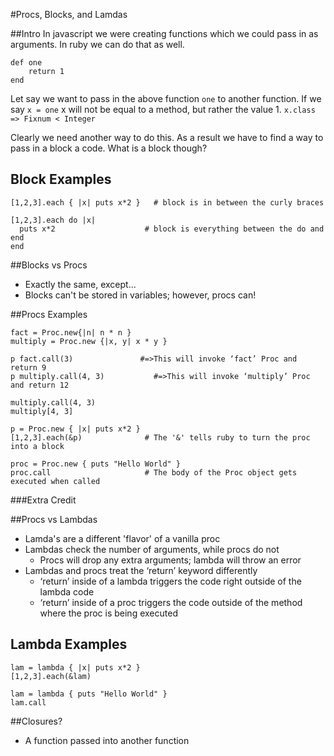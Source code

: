 #Procs, Blocks, and Lamdas

##Intro
In javascript we were creating functions which we could pass in as arguments. In ruby we can do that as well.

```
def one
	return 1
end
```
Let say we want to pass in the above function `one` to another function.
If we say `x = one` x will not be equal to a method, but rather the value 1. `x.class => Fixnum < Integer`

Clearly we need another way to do this. As a result we have to find a way to pass in a block a code. What is a block though?

## Block Examples

```
[1,2,3].each { |x| puts x*2 }   # block is in between the curly braces

[1,2,3].each do |x|
  puts x*2                    # block is everything between the do and end
end
```

##Blocks vs Procs
* Exactly the same, except...
* Blocks can't be stored in variables; however, procs can!

##Procs Examples

```
fact = Proc.new{|n| n * n }
multiply = Proc.new {|x, y| x * y }
```

```
p fact.call(3)               #=>This will invoke ‘fact’ Proc and return 9
p multiply.call(4, 3)           #=>This will invoke ‘multiply’ Proc and return 12
```

```
multiply.call(4, 3)
multiply[4, 3]
```
   
```        
p = Proc.new { |x| puts x*2 }
[1,2,3].each(&p)              # The '&' tells ruby to turn the proc into a block 

proc = Proc.new { puts "Hello World" }
proc.call                     # The body of the Proc object gets executed when called
```

###Extra Credit

##Procs vs Lambdas
* Lamda's are a different 'flavor' of a vanilla proc
* Lambdas check the number of arguments, while procs do not
	* Procs will drop any extra arguments; lambda will throw an error
* Lambdas and procs treat the ‘return’ keyword differently
	* ‘return’ inside of a lambda triggers the code right outside of the lambda code
	* ‘return’ inside of a proc triggers the code outside of the method where the proc is being executed

## Lambda Examples 
```           
lam = lambda { |x| puts x*2 }
[1,2,3].each(&lam)

lam = lambda { puts "Hello World" }
lam.call
```
	
##Closures?
* A function passed into another function
